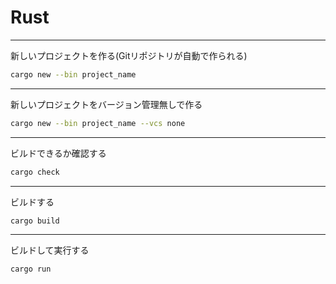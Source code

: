# Rust

***

新しいプロジェクトを作る(Gitリポジトリが自動で作られる)  

```bash
cargo new --bin project_name
```

***

新しいプロジェクトをバージョン管理無しで作る  

```bash
cargo new --bin project_name --vcs none
```

***

ビルドできるか確認する

```bash
cargo check
```

***

ビルドする

```bash
cargo build
```

***

ビルドして実行する

```bash
cargo run
```
